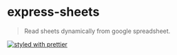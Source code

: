 # express-sheets

> Read sheets dynamically from google spreadsheet.

[![styled with prettier](https://img.shields.io/badge/styled_with-prettier-ff69b4.svg)](https://github.com/prettier/prettier)
